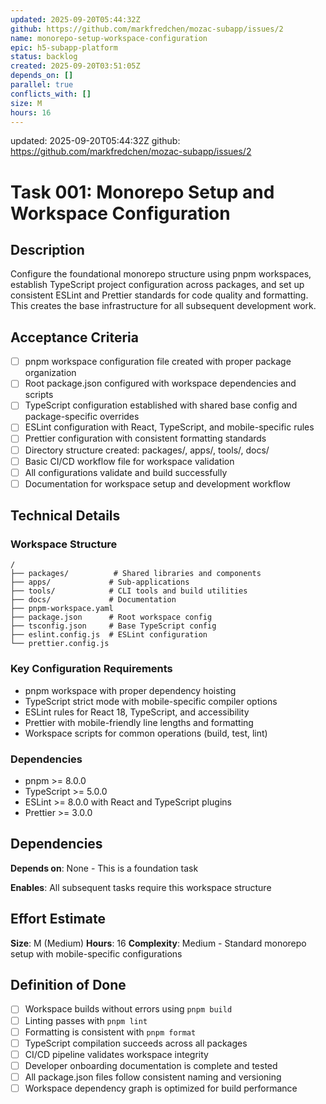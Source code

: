 ```yaml
---
updated: 2025-09-20T05:44:32Z
github: https://github.com/markfredchen/mozac-subapp/issues/2
name: monorepo-setup-workspace-configuration
epic: h5-subapp-platform
status: backlog
created: 2025-09-20T03:51:05Z
depends_on: []
parallel: true
conflicts_with: []
size: M
hours: 16
---
```

updated: 2025-09-20T05:44:32Z
github: https://github.com/markfredchen/mozac-subapp/issues/2

# Task 001: Monorepo Setup and Workspace Configuration

## Description

Configure the foundational monorepo structure using pnpm workspaces, establish TypeScript project configuration across packages, and set up consistent ESLint and Prettier standards for code quality and formatting. This creates the base infrastructure for all subsequent development work.

## Acceptance Criteria

- [ ] pnpm workspace configuration file created with proper package organization
- [ ] Root package.json configured with workspace dependencies and scripts
- [ ] TypeScript configuration established with shared base config and package-specific overrides
- [ ] ESLint configuration with React, TypeScript, and mobile-specific rules
- [ ] Prettier configuration with consistent formatting standards
- [ ] Directory structure created: packages/, apps/, tools/, docs/
- [ ] Basic CI/CD workflow file for workspace validation
- [ ] All configurations validate and build successfully
- [ ] Documentation for workspace setup and development workflow

## Technical Details

### Workspace Structure
```
/
├── packages/          # Shared libraries and components
├── apps/             # Sub-applications
├── tools/            # CLI tools and build utilities
├── docs/             # Documentation
├── pnpm-workspace.yaml
├── package.json      # Root workspace config
├── tsconfig.json     # Base TypeScript config
├── eslint.config.js  # ESLint configuration
└── prettier.config.js
```

### Key Configuration Requirements
- pnpm workspace with proper dependency hoisting
- TypeScript strict mode with mobile-specific compiler options
- ESLint rules for React 18, TypeScript, and accessibility
- Prettier with mobile-friendly line lengths and formatting
- Workspace scripts for common operations (build, test, lint)

### Dependencies
- pnpm >= 8.0.0
- TypeScript >= 5.0.0
- ESLint >= 8.0.0 with React and TypeScript plugins
- Prettier >= 3.0.0

## Dependencies

**Depends on**: None - This is a foundation task

**Enables**: All subsequent tasks require this workspace structure

## Effort Estimate

**Size**: M (Medium)
**Hours**: 16
**Complexity**: Medium - Standard monorepo setup with mobile-specific configurations

## Definition of Done

- [ ] Workspace builds without errors using `pnpm build`
- [ ] Linting passes with `pnpm lint`
- [ ] Formatting is consistent with `pnpm format`
- [ ] TypeScript compilation succeeds across all packages
- [ ] CI/CD pipeline validates workspace integrity
- [ ] Developer onboarding documentation is complete and tested
- [ ] All package.json files follow consistent naming and versioning
- [ ] Workspace dependency graph is optimized for build performance
